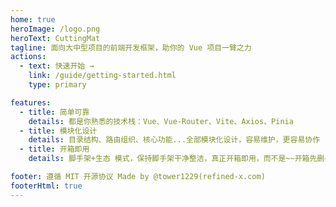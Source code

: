 ```yaml
---
home: true
heroImage: /logo.png
heroText: CuttingMat
tagline: 面向大中型项目的前端开发框架，助你的 Vue 项目一臂之力
actions:
  - text: 快速开始 →
    link: /guide/getting-started.html
    type: primary

features:
  - title: 简单可靠
    details: 都是你熟悉的技术栈：Vue、Vue-Router、Vite、Axios、Pinia
  - title: 模块化设计
    details: 目录结构、路由组织、核心功能...全部模块化设计，容易维护，更容易协作
  - title: 开箱即用
    details: 脚手架+生态 模式，保持脚手架干净整洁，真正开箱即用，而不是~~开箱先删~~

footer: 遵循 MIT 开源协议 Made by @tower1229(refined-x.com)
footerHtml: true
---
```


